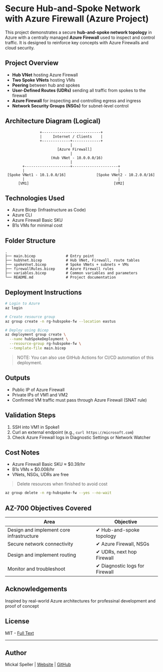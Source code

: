 # Secure Hub-and-Spoke Network with Azure Firewall (Azure Project)

This project demonstrates a secure **hub-and-spoke network topology** in Azure with a centrally managed **Azure Firewall** used to inspect and control traffic. It is designed to reinforce key concepts with Azure Firewalls and cloud security.



## Project Overview

- **Hub VNet** hosting Azure Firewall
- **Two Spoke VNets** hosting VMs
- **Peering** between hub and spokes
- **User-Defined Routes (UDRs)** sending all traffic from spokes to the firewall
- **Azure Firewall** for inspecting and controlling egress and ingress
- **Network Security Groups (NSGs)** for subnet-level control



## Architecture Diagram (Logical)
```
                +---------------------------+
                |     Internet / Clients    |
                +-------------+-------------+
                              |
                        [Azure Firewall]
                              |
                     (Hub VNet - 10.0.0.0/16)
                              |
        +---------------------+---------------------+
        |                                           |
 [Spoke VNet1 - 10.1.0.0/16]              [Spoke VNet2 - 10.2.0.0/16]
        |                                           |
      [VM1]                                       [VM2]
```



## Technologies Used

- Azure Bicep (Infrastructure as Code)
- Azure CLI
- Azure Firewall Basic SKU
- B1s VMs for minimal cost



## Folder Structure

```
.
├── main.bicep              # Entry point
├── hubVnet.bicep           # Hub VNet, Firewall, route tables
├── spokeVnet.bicep         # Spoke VNets + subnets + VMs
├── firewallRules.bicep     # Azure Firewall rules
├── variables.bicep         # Common variables and parameters
└── README.md               # Project documentation
```



## Deployment Instructions

```bash
# Login to Azure
az login

# Create resource group
az group create -n rg-hubspoke-fw --location eastus

# Deploy using Bicep
az deployment group create \
  --name hubSpokeDeployment \
  --resource-group rg-hubspoke-fw \
  --template-file main.bicep
```

> NOTE: You can also use GitHub Actions for CI/CD automation of this deployment.



## Outputs
- Public IP of Azure Firewall
- Private IPs of VM1 and VM2
- Confirmed VM traffic must pass through Azure Firewall (SNAT rule)



## Validation Steps

1. SSH into VM1 in Spoke1
2. Curl an external endpoint (e.g., `curl https://microsoft.com`)
3. Check Azure Firewall logs in Diagnostic Settings or Network Watcher



## Cost Notes
- Azure Firewall Basic SKU ≈ $0.39/hr
- B1s VMs ≈ $0.008/hr
- VNets, NSGs, UDRs are free

> Delete resources when finished to avoid cost

```bash
az group delete -n rg-hubspoke-fw --yes --no-wait
```



## AZ-700 Objectives Covered

| Area | Objective |
|------|-----------|
| Design and implement core infrastructure | ✔ Hub-and-spoke topology |
| Secure network connectivity | ✔ Azure Firewall, NSGs |
| Design and implement routing | ✔ UDRs, next hop Firewall |
| Monitor and troubleshoot | ✔ Diagnostic logs for Firewall |



## Acknowledgements

Inspired by real-world Azure architectures for professinal development and proof of concept



## License
MIT - [Full Text](https://opensource.org/licenses/MIT)

---

## Author
Mickal Speller | [Website](https://mickalspeller) | [GitHub](https://github.com/yourgithub)
